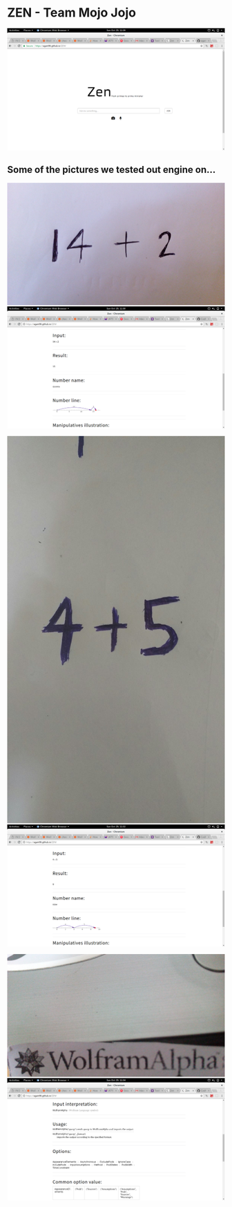 # ZEN - Team Mojo Jojo

![HomePage](images/homepage.png)

## Some of the pictures we tested out engine on...

![14p2](images/14p2.jpg) ![14](images/14.png)

![4p5](images/4p5.jpg) ![4](images/4.png)

![w](images/wa.jpg) ![w](images/w.png) 


